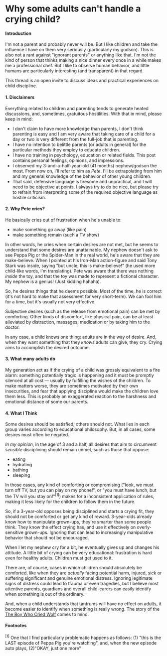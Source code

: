 # Why some adults can't handle a crying child?

#### Introduction

I'm not a parent and probably never will be. But I like children and take the influence I have on them very seriously (particularly my godson). This is also not a rant against "ignorant parents" or anything like that. I'm not the kind of person that thinks making a nice dinner every once in a while makes me a professional chef. But I like to observe human behavior, and little humans are particularly interesting (and transparent) in that regard.

This thread is an open invite to discuss ideas and practical experiences on child discipline.

#### 1. Disclaimers

Everything related to children and parenting tends to generate heated discussions, and, sometimes, gratuitous hostilities. With that in mind, please keep in mind:

- I don't claim to have more knowledge than parents, I don't think parenting is easy and I am very aware that taking care of a child for a day or two is very different from the full-job that is parenting.
- I have no intention to belittle parents (or adults in general) for the particular methods they employ to educate children.
- I have no training in psychology, education or related fields. This post contains personal feelings, opinions, and impressions.
- I observed my 3-and-a-half-year-old (41 months) nephew/godson the most. From now on, I'll refer to him as _Pete_. I'll be extrapolating from him and my general knowledge of the behavior of other young children.
- That said, defensive language is tiresome and unpractical, and I will need to be objective at points. I always try to do be nice, but please try to refrain from interpreting some of the required objective language as hostile criticism.

#### 2. Why Pete cries?

He basically cries out of frustration when he's unable to:

- make something go away (like pain)
- make something remain (such a TV show)

In other words, he cries when certain desires are not met, but he seems to understand that some desires are unattainable. My nephew doesn't ask to see Peppa Pig or the Spider-Man in the real world, he's aware that they are make-believe. When I pointed at his Iron-Man action-figure and said Tony Stark was inside, saying "but uncle, this is make-believe!" (he used more child-like words, I'm translating). Pete was aware that there was nothing *inside* the toy, and that the toy was made to represent a fictional character. My nephew is a genius! (Just kidding hahaha).

So, he desires things that he deems possible. Most of the time, he is correct (it's not hard to make that assessment for very short-term). We can fool him for a time, but it's usually not very effective.

Subjective desires (such as the release from emotional pain) can be met by comforting. Other kinds of discomfort, like physical pain, can be at least alleviated by distraction, massages, medication or by taking him to the doctor.

In any case, a child knows one thing: adults are in the way of desire. And, when they want something that they *knows* adults can give, they cry. Crying aims to accomplish the desired outcome.

#### 3. What many adults do

My generation act as if the crying of a child was grossly equivalent to a fire alarm: something potentially tragic is happening and it must be promptly silenced at all cost — usually by fulfilling the wishes of the children. To make matters worse, they are sometimes motivated by their own insecurities, and fear that applying discipline would make the children love them less. This is probably an exaggerated reaction to the harshness and emotional distance of some our parents.

#### 4. What I Think

Some desires should be satisfied, others should not. What lies in each group varies according to educational philosophy. But, in all cases, some desires must often be negated.

*In my opinion*, in the age of 3 and a half, all desires that aim to circumvent *sensible* disciplining should remain unmet, such as those that oppose:

- eating
- hydrating
- bathing
- sleeping

In those cases, any kind of comforting or compromising ("look, we must turn off TV, but you can play on my phone!", or "you must have lunch, but the TV will you stay on!"<sup>[1]</sup>) makes for a inconsistent application of rules, making it less likely for the children to follow them in the future.

So, if a 3-year-old opposes being disciplined and starts a crying fit, they should not be comforted or get any kind of reward. 3-year-olds already know how to manipulate grown-ups, they're smarter than some people think. They know the effect crying has, and use it effectively on overly-sensitive grown-ups. Ignoring that can lead to increasingly manipulative behavior that should not be encouraged.

When I let my nephew cry for a bit, he eventually gives up and changes his attitude. A little bit of crying can be very educational: frustration is hard even for healthy adults. Children must get used to it.

There are, of course, cases in which children should absolutely be comforted, like when they are *actually* facing potential harm, injured, sick or suffering significant and genuine emotional distress. Ignoring legitimate signs of distress could lead to trauma or even tragedies, but I believe most attentive parents, guardians and overall child-carers can easily identify when something is out of the ordinary.

And, when a child understands that tantrums will have no effect on adults, it become easier to identify when something is really wrong. The story of the [The Boy Who Cried Wolf](https://en.wikipedia.org/wiki/The_Boy_Who_Cried_Wolf) comes to mind.

#### Footnotes

<sup>[1]</sup> One that I find particularly problematic happens as follows: (1) "this is the LAST episode of Peppa Pig you're watching", and, when the new episode auto plays, (2)"OKAY, just one more"